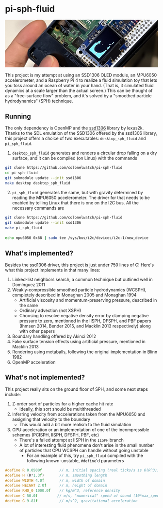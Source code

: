 # pi-sph-fluid

![headliner](headliner.jpg)

This project is my attempt at using an SSD1306 OLED module, an MPU6050 accelerometer, and a Raspberry Pi 4 to realize a fluid simulation toy that lets you toss around an ocean of water in your hand. (That is, it simulated fluid dynamics at a scale larger than the actual screen.) This can be thought of as a "free-surface flow" problem, and it's solved by a "smoothed particle hydrodynamics" (SPH) technique.

## Running

The only dependency is OpenMP and the [ssd1306](https://github.com/lexus2k/ssd1306) library by lexus2k. Thanks to the SDL emulation of the SSD1306 offered by the ssd1306 library, this project offers a choice of two executables: `desktop_sph_fluid` and `pi_sph_fluid`.

1. `desktop_sph_fluid` generates and renders a circular drop falling on a dry surface, and it can be compiled (on Linux) with the commands

```bash
git clone https://github.com/colonelwatch/pi-sph-fluid
cd pi-sph-fluid
git submodule update --init ssd1306
make desktop desktop_sph_fluid
```

2. `pi_sph_fluid` generates the same, but with gravity determined by reading the MPU6050 accelerometer. The driver for that needs to be enabled by telling Linux that there is one on the I2C bus. All the necessary commands are

```bash
git clone https://github.com/colonelwatch/pi-sph-fluid
git submodule update --init ssd1306
make pi_sph_fluid

echo mpu6050 0x68 | sudo tee /sys/bus/i2c/devices/i2c-1/new_device
```

## What's implemented?

Besides the ssd1306 driver, this project is just under 750 lines of C! Here's what this project implements in that many lines:

1. Linked-list neighbors search, a common technique but outlined well in Domínguez 2011
2. Weakly-compressible smoothed particle hydrodynamics (WCSPH), completely described in Monaghan 2005 and Monaghan 1994
    * Artificial viscosity and momentum-preserving pressure, described in the same
    * Ordinary advection (not XSPH)
    * Choosing to resolve negative density error by clamping negative pressure to zero, mentioned in the IISPH, DFSPH, and PBF papers (Ihmsen 2014, Bender 2015, and Macklin 2013 respectively) along with other papers
3. Boundary handling offered by Akinci 2012
4. Fake surface tension effects using artificial pressure, mentioned in Macklin 2013
5. Rendering using metaballs, following the original implementation in Blinn 1982
6. OpenMP acceleration

## What's not implemented?

This project really sits on the ground floor of SPH, and some next steps include:

1. Z-order sort of particles for a higher cache hit rate
    * Ideally, this sort should be multithreaded
2. Inferring velocity from accelerations taken from the MPU6050 and assigning that velocity to the boundary
    * This would add a bit more realism to the fluid simulation
3. GPU acceleration or an implementation of one of the incompressible schemes (PCISPH, IISPH, DFSPH, PBF, etc)
    * There's a failed attempt at IISPH in the `IISPH` branch
    * A lot of interesting fluid phenomena don't arise in the small number of particles that CPU WCSPH can handle without going unstable
        * For an example of this, try `pi_sph_fluid` compiled with the following known-unstable, `#define`\'d parameters

```c
#define R 0.0500f        // m, initial spacing (real ticks/s is O(R^3), but DT is O(R), so realtime implies intersect)
#define H (R*1.3f)       // m, smoothing length
#define WIDTH 4.0f       // m, width of domain
#define HEIGHT 2.0f      // m, height of domain
#define RHO_0 1000.0f    // kg/m^3, reference density
#define C 50.0f         // m/s, "numerical" speed of sound (10*max_speed for correct WCSPH)
#define G 9.81f          // m/s^2, gravitational acceleration
```